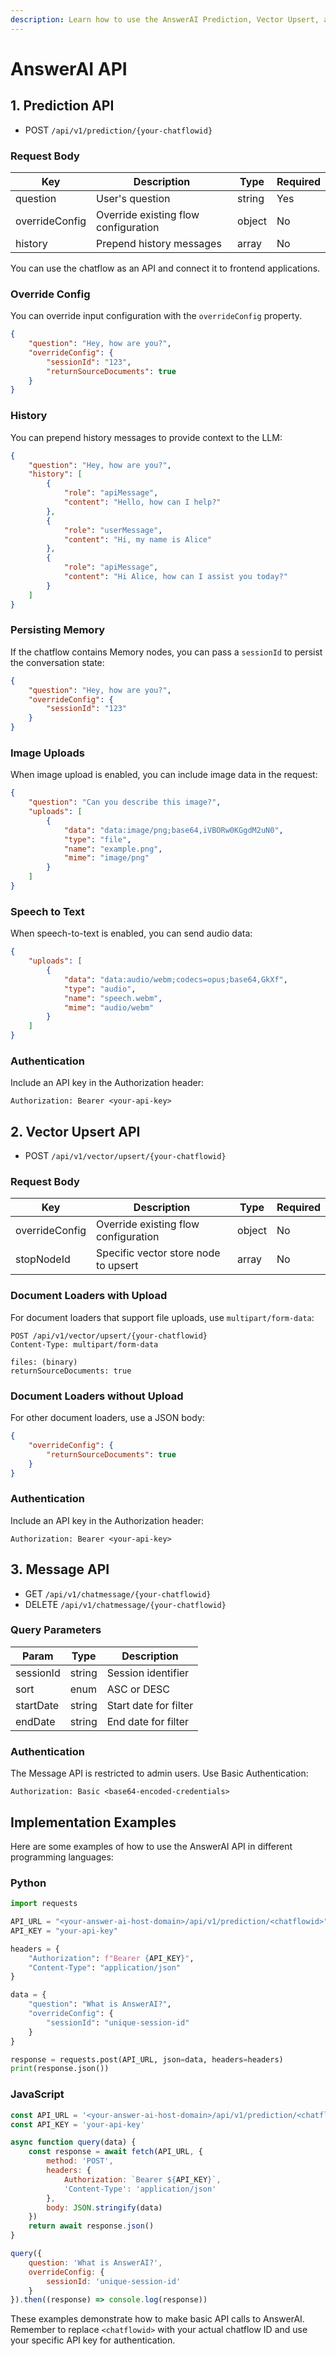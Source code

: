 ```yaml
---
description: Learn how to use the AnswerAI Prediction, Vector Upsert, and Message API
---
```


# AnswerAI API

## 1. Prediction API

-   POST `/api/v1/prediction/{your-chatflowid}`

### Request Body

| Key            | Description                          | Type   | Required |
| -------------- | ------------------------------------ | ------ | -------- |
| question       | User's question                      | string | Yes      |
| overrideConfig | Override existing flow configuration | object | No       |
| history        | Prepend history messages             | array  | No       |

You can use the chatflow as an API and connect it to frontend applications.

### Override Config

You can override input configuration with the `overrideConfig` property.

```json
{
    "question": "Hey, how are you?",
    "overrideConfig": {
        "sessionId": "123",
        "returnSourceDocuments": true
    }
}
```

### History

You can prepend history messages to provide context to the LLM:

```json
{
    "question": "Hey, how are you?",
    "history": [
        {
            "role": "apiMessage",
            "content": "Hello, how can I help?"
        },
        {
            "role": "userMessage",
            "content": "Hi, my name is Alice"
        },
        {
            "role": "apiMessage",
            "content": "Hi Alice, how can I assist you today?"
        }
    ]
}
```

### Persisting Memory

If the chatflow contains Memory nodes, you can pass a `sessionId` to persist the conversation state:

```json
{
    "question": "Hey, how are you?",
    "overrideConfig": {
        "sessionId": "123"
    }
}
```

### Image Uploads

When image upload is enabled, you can include image data in the request:

```json
{
    "question": "Can you describe this image?",
    "uploads": [
        {
            "data": "data:image/png;base64,iVBORw0KGgdM2uN0",
            "type": "file",
            "name": "example.png",
            "mime": "image/png"
        }
    ]
}
```

### Speech to Text

When speech-to-text is enabled, you can send audio data:

```json
{
    "uploads": [
        {
            "data": "data:audio/webm;codecs=opus;base64,GkXf",
            "type": "audio",
            "name": "speech.webm",
            "mime": "audio/webm"
        }
    ]
}
```

### Authentication

Include an API key in the Authorization header:

```
Authorization: Bearer <your-api-key>
```

## 2. Vector Upsert API

-   POST `/api/v1/vector/upsert/{your-chatflowid}`

### Request Body

| Key            | Description                          | Type   | Required |
| -------------- | ------------------------------------ | ------ | -------- |
| overrideConfig | Override existing flow configuration | object | No       |
| stopNodeId     | Specific vector store node to upsert | array  | No       |

### Document Loaders with Upload

For document loaders that support file uploads, use `multipart/form-data`:

```
POST /api/v1/vector/upsert/{your-chatflowid}
Content-Type: multipart/form-data

files: (binary)
returnSourceDocuments: true
```

### Document Loaders without Upload

For other document loaders, use a JSON body:

```json
{
    "overrideConfig": {
        "returnSourceDocuments": true
    }
}
```

### Authentication

Include an API key in the Authorization header:

```
Authorization: Bearer <your-api-key>
```

## 3. Message API

-   GET `/api/v1/chatmessage/{your-chatflowid}`
-   DELETE `/api/v1/chatmessage/{your-chatflowid}`

### Query Parameters

| Param     | Type   | Description           |
| --------- | ------ | --------------------- |
| sessionId | string | Session identifier    |
| sort      | enum   | ASC or DESC           |
| startDate | string | Start date for filter |
| endDate   | string | End date for filter   |

### Authentication

The Message API is restricted to admin users. Use Basic Authentication:

```
Authorization: Basic <base64-encoded-credentials>
```

## Implementation Examples

Here are some examples of how to use the AnswerAI API in different programming languages:

### Python

```python
import requests

API_URL = "<your-answer-ai-host-domain>/api/v1/prediction/<chatflowid>"
API_KEY = "your-api-key"

headers = {
    "Authorization": f"Bearer {API_KEY}",
    "Content-Type": "application/json"
}

data = {
    "question": "What is AnswerAI?",
    "overrideConfig": {
        "sessionId": "unique-session-id"
    }
}

response = requests.post(API_URL, json=data, headers=headers)
print(response.json())
```

### JavaScript

```javascript
const API_URL = '<your-answer-ai-host-domain>/api/v1/prediction/<chatflowid>'
const API_KEY = 'your-api-key'

async function query(data) {
    const response = await fetch(API_URL, {
        method: 'POST',
        headers: {
            Authorization: `Bearer ${API_KEY}`,
            'Content-Type': 'application/json'
        },
        body: JSON.stringify(data)
    })
    return await response.json()
}

query({
    question: 'What is AnswerAI?',
    overrideConfig: {
        sessionId: 'unique-session-id'
    }
}).then((response) => console.log(response))
```

These examples demonstrate how to make basic API calls to AnswerAI. Remember to replace `<chatflowid>` with your actual chatflow ID and use your specific API key for authentication.

